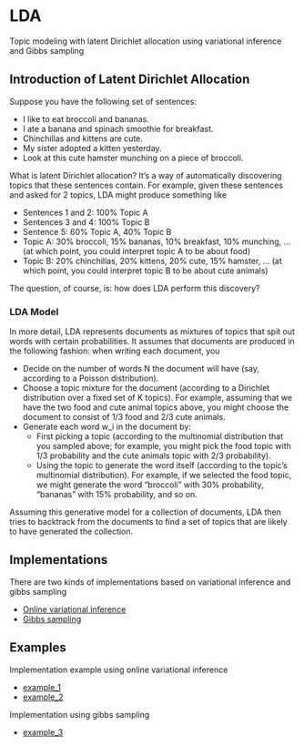 # LDA
Topic modeling with latent Dirichlet allocation using variational inference and Gibbs sampling

## Introduction of Latent Dirichlet Allocation
Suppose you have the following set of sentences:

* I like to eat broccoli and bananas.
* I ate a banana and spinach smoothie for breakfast.
* Chinchillas and kittens are cute.
* My sister adopted a kitten yesterday.
* Look at this cute hamster munching on a piece of broccoli.

What is latent Dirichlet allocation? It’s a way of automatically discovering topics that these sentences contain. For example, given these sentences and asked for 2 topics, LDA might produce something like

* Sentences 1 and 2: 100% Topic A
* Sentences 3 and 4: 100% Topic B
* Sentence 5: 60% Topic A, 40% Topic B
* Topic A: 30% broccoli, 15% bananas, 10% breakfast, 10% munching, … (at which point, you could interpret topic A to be about food)
* Topic B: 20% chinchillas, 20% kittens, 20% cute, 15% hamster, … (at which point, you could interpret topic B to be about cute animals)

The question, of course, is: how does LDA perform this discovery?

### LDA Model
In more detail, LDA represents documents as mixtures of topics that spit out words with certain probabilities. It assumes that documents are produced in the following fashion: when writing each document, you 
* Decide on the number of words N the document will have (say, according to a Poisson distribution).
* Choose a topic mixture for the document (according to a Dirichlet distribution over a fixed set of K topics). For example, assuming that we have the two food and cute animal topics above, you might choose the document to consist of 1/3 food and 2/3 cute animals.
* Generate each word w_i in the document by:
	* First picking a topic (according to the multinomial distribution that you sampled above; for example, you might pick the food topic with 1/3 probability and the cute animals topic with 2/3 probability).
	* Using the topic to generate the word itself (according to the topic’s multinomial distribution). For example, if we selected the food topic, we might generate the word “broccoli” with 30% probability, “bananas” with 15% probability, and so on.

Assuming this generative model for a collection of documents, LDA then tries to backtrack from the documents to find a set of topics that are likely to have generated the collection.

## Implementations
There are two kinds of implementations based on variational inference and gibbs sampling

* [Online variational inference](/doc/Online_Learning_for_Latent_Dirichlet_Allocation.pdf)
* [Gibbs sampling](http://www.pnas.org/content/101/suppl_1/5228.abstract)

## Examples

Implementation example using online variational inference

* [example_1](/examples/example_sklearn_variational_inference/LDA_example_1.ipynb)
* [example_2](/examples/example_sklearn_variational_inference/LDA_exmaple_2.ipynb)

Implementation using gibbs sampling

* [example_3](/examples/example_gibbs_sampling/LDA_example_3.ipynb)
